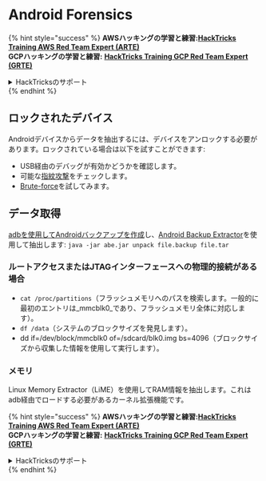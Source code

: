 # Android Forensics

{% hint style="success" %}
**AWSハッキングの学習と練習:**<img src="/.gitbook/assets/arte.png" alt="" data-size="line">[**HackTricks Training AWS Red Team Expert (ARTE)**](https://training.hacktricks.xyz/courses/arte)<img src="/.gitbook/assets/arte.png" alt="" data-size="line">\
**GCPハッキングの学習と練習:** <img src="/.gitbook/assets/grte.png" alt="" data-size="line">[**HackTricks Training GCP Red Team Expert (GRTE)**<img src="/.gitbook/assets/grte.png" alt="" data-size="line">](https://training.hacktricks.xyz/courses/grte)

<details>

<summary>HackTricksのサポート</summary>

* [**サブスクリプションプラン**](https://github.com/sponsors/carlospolop)をチェック！
* 💬 [**Discordグループ**](https://discord.gg/hRep4RUj7f)に参加するか、[**telegramグループ**](https://t.me/peass)に参加するか、**Twitter** 🐦 [**@hacktricks\_live**](https://twitter.com/hacktricks\_live)**をフォロー**してください。
* **HackTricks**と**HackTricks Cloud**のGitHubリポジトリにPRを提出して**ハッキングテクニックを共有**してください。

</details>
{% endhint %}

## ロックされたデバイス

Androidデバイスからデータを抽出するには、デバイスをアンロックする必要があります。ロックされている場合は以下を試すことができます:

* USB経由のデバッグが有効かどうかを確認します。
* 可能な[指紋攻撃](https://www.usenix.org/legacy/event/woot10/tech/full\_papers/Aviv.pdf)をチェックします。
* [Brute-force](https://www.cultofmac.com/316532/this-brute-force-device-can-crack-any-iphones-pin-code/)を試してみます。

## データ取得

[adbを使用してAndroidバックアップを作成](mobile-pentesting/android-app-pentesting/adb-commands.md#backup)し、[Android Backup Extractor](https://sourceforge.net/projects/adbextractor/)を使用して抽出します: `java -jar abe.jar unpack file.backup file.tar`

### ルートアクセスまたはJTAGインターフェースへの物理的接続がある場合

* `cat /proc/partitions`（フラッシュメモリへのパスを検索します。一般的に最初のエントリは_mmcblk0_であり、フラッシュメモリ全体に対応します）。
* `df /data`（システムのブロックサイズを発見します）。
* dd if=/dev/block/mmcblk0 of=/sdcard/blk0.img bs=4096（ブロックサイズから収集した情報を使用して実行します）。

### メモリ

Linux Memory Extractor（LiME）を使用してRAM情報を抽出します。これはadb経由でロードする必要があるカーネル拡張機能です。

{% hint style="success" %}
**AWSハッキングの学習と練習:**<img src="/.gitbook/assets/arte.png" alt="" data-size="line">[**HackTricks Training AWS Red Team Expert (ARTE)**](https://training.hacktricks.xyz/courses/arte)<img src="/.gitbook/assets/arte.png" alt="" data-size="line">\
**GCPハッキングの学習と練習:** <img src="/.gitbook/assets/grte.png" alt="" data-size="line">[**HackTricks Training GCP Red Team Expert (GRTE)**<img src="/.gitbook/assets/grte.png" alt="" data-size="line">](https://training.hacktricks.xyz/courses/grte)

<details>

<summary>HackTricksのサポート</summary>

* [**サブスクリプションプラン**](https://github.com/sponsors/carlospolop)をチェック！
* 💬 [**Discordグループ**](https://discord.gg/hRep4RUj7f)に参加するか、[**telegramグループ**](https://t.me/peass)に参加するか、**Twitter** 🐦 [**@hacktricks\_live**](https://twitter.com/hacktricks\_live)**をフォロー**してください。
* **HackTricks**と**HackTricks Cloud**のGitHubリポジトリにPRを提出して**ハッキングテクニックを共有**してください。

</details>
{% endhint %}
